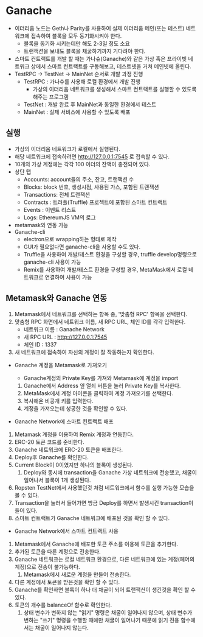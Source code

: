 # Ganache

* 이더리움 노드는 Geth나 Parity를 사용하여 실제 이더리움 메인(또는 테스트) 네트워크에 접속하여 블록을 모두 동기화시켜야 한다.
  * 블록을 동기화 시키는데만 해도 2-3일 정도 소요
  * 트랜잭션을 보내도 블록을 채굴하기까지 기다려야 한다.
* 스마트 컨트랙트를 개발 할 때는 가나슈(Ganache)와 같은 가상 혹은 프라이빗 네트워크 상에서 스마트 컨트랙트를 구동해보고, 테스트넷을 거쳐 메인넷에 올린다.
* TestRPC -> TestNet -> MainNet 순서로 개발 과정 진행
  * TestRPC : 가나슈를 사용해 로컬 환경에서 개발 진행
    * 가상의 이더리움 네트워크를 생성해서 스마트 컨트랙트를 실행할 수 있도록 해주는 프로그램
  * TestNet : 개발 완료 후 MainNet과 동일한 환경에서 테스트
  * MainNet : 실제 서비스에 사용할 수 있도록 배포

## 실행

* 가상의 이더리움 네트워크가 로컬에서 실행된다.
* 해당 네트워크에 접속하려면 http://127.0.0.1:7545 로 접속할 수 있다.
* 10개의 가상 계정에는 각각 100 이더의 잔액이 충전되어 있다.
* 상단 탭
  * Accounts: account들의 주소, 잔고, 트랜잭션 수
  * Blocks: block 번호, 생성시점, 사용된 가스, 포함된 트랜잭션
  * Transactions: 전체 트랜잭션
  * Contracts : 트러플(Truffle) 프로젝트에 포함된 스마트 컨트랙트
  * Events : 이벤트 리스트
  * Logs: EthereumJS VM의 로그
* metamask와 연동 가능
* Ganache-cli
  * electron으로 wrapping하는 형태로 제작
  * GUI가 필요없다면 ganache-cli을 사용할 수도 있다.
  * Truffle을 사용하여 개발/테스트 환경을 구성할 경우, truffle develop명령으로 ganache-cli 사용이 가능
  * Remix를 사용하여 개발/테스트 환경을 구성할 경우, MetaMask에서 로컬 네트워크로 연결하여 사용이 가능

## Metamask와 Ganache 연동

1. Metamask에서 네트워크를 선택하는 항목 중, '맞춤형 RPC' 항목을 선택한다.
2. 맞춤형 RPC 화면에서 네트워크 이름, 새 RPC URL, 체인 ID를 각각 입력한다.
   * 네트워크 이름 : Ganache Network
   * 새 RPC URL : http://127.0.0.1:7545
   * 체인 ID : 1337
3. 새 네트워크에 접속하여 자신의 계정이 잘 작동하는지 확인한다.

* Ganache 계정을 Metamask로 가져오기 
  * Ganache계정의 Private Key를 가져와 Metamask에 계정을 import
  1. Ganache에서 Address 옆 열쇠 버튼을 눌러 Private Key를 복사한다.
  2. MetaMask에서 계정 아이콘을 클릭하여 계정 가져오기를 선택한다.
  3. 복사해온 비공개 키를 입력한다.
  4. 계정을 가져오는데 성공한 것을 확인할 수 있다.
  
* Ganache Network에 스마트 컨트랙트 배포
1. Metamask 계정을 이용하여 Remix 계정과 연동한다.
2. ERC-20 토큰 코드를 준비한다.
3. Ganache 네트워크에 ERC-20 토큰을 배포한다.
4. Deploy후 Ganache를 확인한다.
5. Current Block이 0이였지만 하나의 블록이 생성된다.
   1. Deploy와 동시에 transaction을 Ganache 가상 네트워크에 전송했고, 채굴이 일어나서 블록이 1개 생성된다.
6. Ropsten TestNet에서 사용했던것 처럼 네트워크에서 함수를 실행 가능한 모습을 볼 수 있다.
7. Transaction을 눌러서 들어가면 방금 Deploy를 하면서 발생시킨 transaction이 들어 있다.
8. 스마트 컨트랙트가 Ganache 네트워크에 배포된 것을 확인 할 수 있다.
  
* Ganache Network에서 스마트 컨트랙트 사용
1. Metamask에서 Ganache에 배포한 토큰 주소를 이용해 토큰을 추가한다.
2. 추가된 토큰을 다른 계정으로 전송한다.
3. Ganache 네트워크는 로컬 네트워크 환경으로, 다른 네트워크에 있는 계정(페어의 계정)으로 전송이 불가능하다.
   1. Metamask에서 새로운 계정을 만들어 전송한다.
4. 다른 계정에서 토큰을 받은것을 확인 할 수 있다.
5. Ganache를 확인하면 블록이 하나 더 채굴이 되어 트랜잭션이 생긴것을 확인 할 수 있다.
6. 토큰의 개수를 balanceOf 함수로 확인한다.
   1. 상태 변수가 변하지 않는 "읽기" 명령은 채굴이 일어나지 않으며, 상태 변수가 변하는 "쓰기" 명령을 수행할 때에만 채굴이 일어나기 때문에 읽기 전용 함수에서는 채굴이 일어나지 않는다.